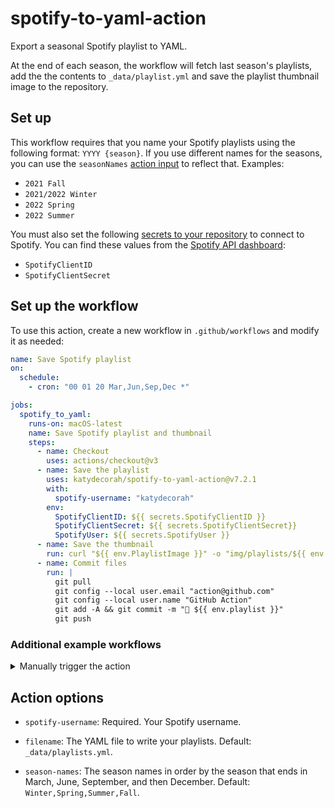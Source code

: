 # spotify-to-yaml-action

Export a seasonal Spotify playlist to YAML.

At the end of each season, the workflow will fetch last season's playlists, add the the contents to `_data/playlist.yml` and save the playlist thumbnail image to the repository.

## Set up

This workflow requires that you name your Spotify playlists using the following format: `YYYY {season}`. If you use different names for the seasons, you can use the `seasonNames` [action input](#action-options) to reflect that. Examples:

- `2021 Fall`
- `2021/2022 Winter`
- `2022 Spring`
- `2022 Summer`

You must also set the following [secrets to your repository](https://docs.github.com/en/actions/security-guides/encrypted-secrets#creating-encrypted-secrets-for-a-repository) to connect to Spotify. You can find these values from the [Spotify API dashboard](https://developer.spotify.com/dashboard):

- `SpotifyClientID`
- `SpotifyClientSecret`

<!-- START GENERATED DOCUMENTATION -->

## Set up the workflow

To use this action, create a new workflow in `.github/workflows` and modify it as needed:

```yml
name: Save Spotify playlist
on:
  schedule:
    - cron: "00 01 20 Mar,Jun,Sep,Dec *"

jobs:
  spotify_to_yaml:
    runs-on: macOS-latest
    name: Save Spotify playlist and thumbnail
    steps:
      - name: Checkout
        uses: actions/checkout@v3
      - name: Save the playlist
        uses: katydecorah/spotify-to-yaml-action@v7.2.1
        with:
          spotify-username: "katydecorah"
        env:
          SpotifyClientID: ${{ secrets.SpotifyClientID }}
          SpotifyClientSecret: ${{ secrets.SpotifyClientSecret}}
          SpotifyUser: ${{ secrets.SpotifyUser }}
      - name: Save the thumbnail
        run: curl "${{ env.PlaylistImage }}" -o "img/playlists/${{ env.PlaylistImageOutput }}"
      - name: Commit files
        run: |
          git pull
          git config --local user.email "action@github.com"
          git config --local user.name "GitHub Action"
          git add -A && git commit -m "🎵 ${{ env.playlist }}"
          git push
```

 ### Additional example workflows

<details>
<summary>Manually trigger the action</summary>

```yml
name: Manually trigger the action
on:
  workflow_dispatch:
    inputs:
      playlistName:
        type: string
        description: The name of the Spotify playlist.

jobs:
  spotify_to_yaml:
    runs-on: macOS-latest
    name: Save Spotify playlist and thumbnail
    steps:
      - name: Checkout
        uses: actions/checkout@v3
      - name: Save the playlist
        uses: katydecorah/spotify-to-yaml-action@v7.2.1
        with:
          spotify-username: "katydecorah"
        env:
          SpotifyClientID: ${{ secrets.SpotifyClientID }}
          SpotifyClientSecret: ${{ secrets.SpotifyClientSecret}}
          SpotifyUser: ${{ secrets.SpotifyUser }}
      - name: Save the thumbnail
        run: curl "${{ env.PlaylistImage }}" -o "img/playlists/${{ env.PlaylistImageOutput }}"
      - name: Commit files
        run: |
          git pull
          git config --local user.email "action@github.com"
          git config --local user.name "GitHub Action"
          git add -A && git commit -m "🎵 ${{ env.playlist }}"
          git push
```

</details>


## Action options

- `spotify-username`: Required. Your Spotify username.

- `filename`: The YAML file to write your playlists. Default: `_data/playlists.yml`.

- `season-names`: The season names in order by the season that ends in March, June, September, and then December. Default: `Winter,Spring,Summer,Fall`.
<!-- END GENERATED DOCUMENTATION -->

